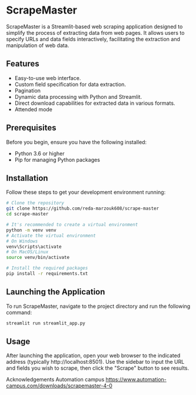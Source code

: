 # ScrapeMaster

ScrapeMaster is a Streamlit-based web scraping application designed to simplify the process of extracting data from web pages. It allows users to specify URLs and data fields interactively, facilitating the extraction and manipulation of web data.

## Features

- Easy-to-use web interface.
- Custom field specification for data extraction.
- Pagination
- Dynamic data processing with Python and Streamlit.
- Direct download capabilities for extracted data in various formats.
- Attended mode

## Prerequisites

Before you begin, ensure you have the following installed:
- Python 3.6 or higher
- Pip for managing Python packages

## Installation

Follow these steps to get your development environment running:

```bash
# Clone the repository
git clone https://github.com/reda-marzouk608/scrape-master
cd scrape-master

# It's recommended to create a virtual environment
python -m venv venv
# Activate the virtual environment
# On Windows
venv\Scripts\activate
# On MacOS/Linux
source venv/bin/activate

# Install the required packages
pip install -r requirements.txt
```

## Launching the Application

To run ScrapeMaster, navigate to the project directory and run the following command:

```bash
streamlit run streamlit_app.py
```


## Usage
After launching the application, open your web browser to the indicated address (typically http://localhost:8501). Use the sidebar to input the URL and fields you wish to scrape, then click the "Scrape" button to see results.


Acknowledgements
Automation campus
https://www.automation-campus.com/downloads/scrapemaster-4-0